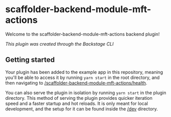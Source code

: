 # scaffolder-backend-module-mft-actions

Welcome to the scaffolder-backend-module-mft-actions backend plugin!

_This plugin was created through the Backstage CLI_

## Getting started

Your plugin has been added to the example app in this repository, meaning you'll be able to access it by running `yarn
start` in the root directory, and then navigating to [/scaffolder-backend-module-mft-actions/health](http://localhost:7007/api/scaffolder-backend-module-mft-actions/health).

You can also serve the plugin in isolation by running `yarn start` in the plugin directory.
This method of serving the plugin provides quicker iteration speed and a faster startup and hot reloads.
It is only meant for local development, and the setup for it can be found inside the [/dev](./dev) directory.
